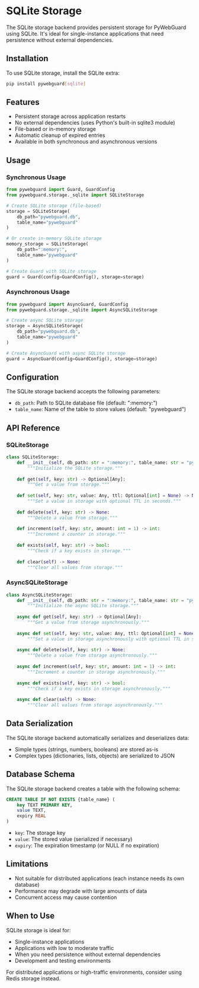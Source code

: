 # SQLite Storage

The SQLite storage backend provides persistent storage for PyWebGuard using SQLite. It's ideal for single-instance applications that need persistence without external dependencies.

## Installation

To use SQLite storage, install the SQLite extra:

```bash
pip install pywebguard[sqlite]
```

## Features

- Persistent storage across application restarts
- No external dependencies (uses Python's built-in sqlite3 module)
- File-based or in-memory storage
- Automatic cleanup of expired entries
- Available in both synchronous and asynchronous versions

## Usage

### Synchronous Usage

```python
from pywebguard import Guard, GuardConfig
from pywebguard.storage._sqlite import SQLiteStorage

# Create SQLite storage (file-based)
storage = SQLiteStorage(
    db_path="pywebguard.db",
    table_name="pywebguard"
)

# Or create in-memory SQLite storage
memory_storage = SQLiteStorage(
    db_path=":memory:",
    table_name="pywebguard"
)

# Create Guard with SQLite storage
guard = Guard(config=GuardConfig(), storage=storage)
```

### Asynchronous Usage

```python
from pywebguard import AsyncGuard, GuardConfig
from pywebguard.storage._sqlite import AsyncSQLiteStorage

# Create async SQLite storage
storage = AsyncSQLiteStorage(
    db_path="pywebguard.db",
    table_name="pywebguard"
)

# Create AsyncGuard with async SQLite storage
guard = AsyncGuard(config=GuardConfig(), storage=storage)
```

## Configuration

The SQLite storage backend accepts the following parameters:

- `db_path`: Path to SQLite database file (default: ":memory:")
- `table_name`: Name of the table to store values (default: "pywebguard")

## API Reference

### SQLiteStorage

```python
class SQLiteStorage:
    def __init__(self, db_path: str = ":memory:", table_name: str = "pywebguard"):
        """Initialize the SQLite storage."""
        
    def get(self, key: str) -> Optional[Any]:
        """Get a value from storage."""
        
    def set(self, key: str, value: Any, ttl: Optional[int] = None) -> None:
        """Set a value in storage with optional TTL in seconds."""
        
    def delete(self, key: str) -> None:
        """Delete a value from storage."""
        
    def increment(self, key: str, amount: int = 1) -> int:
        """Increment a counter in storage."""
        
    def exists(self, key: str) -> bool:
        """Check if a key exists in storage."""
        
    def clear(self) -> None:
        """Clear all values from storage."""
```

### AsyncSQLiteStorage

```python
class AsyncSQLiteStorage:
    def __init__(self, db_path: str = ":memory:", table_name: str = "pywebguard"):
        """Initialize the async SQLite storage."""
        
    async def get(self, key: str) -> Optional[Any]:
        """Get a value from storage asynchronously."""
        
    async def set(self, key: str, value: Any, ttl: Optional[int] = None) -> None:
        """Set a value in storage asynchronously with optional TTL in seconds."""
        
    async def delete(self, key: str) -> None:
        """Delete a value from storage asynchronously."""
        
    async def increment(self, key: str, amount: int = 1) -> int:
        """Increment a counter in storage asynchronously."""
        
    async def exists(self, key: str) -> bool:
        """Check if a key exists in storage asynchronously."""
        
    async def clear(self) -> None:
        """Clear all values from storage asynchronously."""
```

## Data Serialization

The SQLite storage backend automatically serializes and deserializes data:

- Simple types (strings, numbers, booleans) are stored as-is
- Complex types (dictionaries, lists, objects) are serialized to JSON

## Database Schema

The SQLite storage backend creates a table with the following schema:

```sql
CREATE TABLE IF NOT EXISTS {table_name} (
    key TEXT PRIMARY KEY,
    value TEXT,
    expiry REAL
)
```

- `key`: The storage key
- `value`: The stored value (serialized if necessary)
- `expiry`: The expiration timestamp (or NULL if no expiration)

## Limitations

- Not suitable for distributed applications (each instance needs its own database)
- Performance may degrade with large amounts of data
- Concurrent access may cause contention

## When to Use

SQLite storage is ideal for:

- Single-instance applications
- Applications with low to moderate traffic
- When you need persistence without external dependencies
- Development and testing environments

For distributed applications or high-traffic environments, consider using Redis storage instead.

